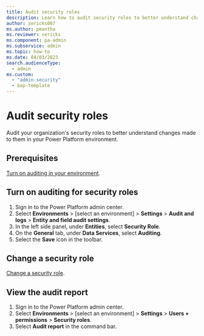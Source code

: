 ```yaml
---
title: Audit security roles
description: Learn how to audit security roles to better understand changes made to them in Power Platform.
author: sericks007
ms.author: pmantha
ms.reviewer: sericks
ms.component: pa-admin
ms.subservice: admin
ms.topic: how-to
ms.date: 04/03/2023
search.audienceType: 
  - admin
ms.custom:
  - "admin-security"
  - bap-template
---
```


# Audit security roles

Audit your organization's security roles to better understand changes made to them in your Power Platform environment.

## Prerequisites

[Turn on auditing in your environment](manage-dataverse-auditing.md#configure-auditing-for-an-environment).

## Turn on auditing for security roles

1. Sign in to the Power Platform admin center.
1. Select **Environments** > [select an environment] > **Settings** > **Audit and logs** > **Entity and field audit settings**.
1. In the left side panel, under **Entities**, select **Security Role**.
1. On the **General** tab, under **Data Services**, select **Auditing**.
1. Select the **Save** icon in the toolbar.

## Change a security role

[Change a security role](database-security.md#create-edit-or-copy-a-security-role-using-the-new-modern-ui-preview).

## View the audit report

1. Sign in to the Power Platform admin center.
1. Select **Environments** > [select an environment] > **Settings** > **Users + permissions** > **Security roles**.
1. Select **Audit report** in the command bar.
<!-- EDITOR'S NOTE: Please include a screenshot of an audit report. -->
